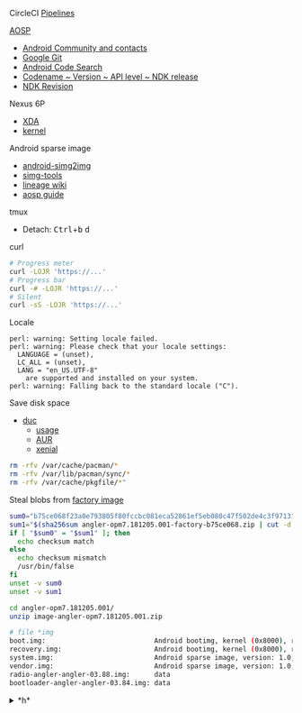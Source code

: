 
CircleCI [Pipelines](https://app.circleci.com/pipelines/github/Un1Gfn/lineage)

[AOSP](https://source.android.com/)
* [Android Community and contacts](https://source.android.com/setup/community.html)
* [Google Git](https://android.googlesource.com/)
* [Android Code Search](https://cs.android.com/)
* [Codename ~ Version ~ API level ~ NDK release](https://source.android.com/setup/start/build-numbers#platform-code-names-versions-api-levels-and-ndk-releases)
* [NDK Revision](https://developer.android.com/ndk/downloads/revision_history)

Nexus 6P
* [XDA](https://forum.xda-developers.com/nexus-6p)
* [kernel](https://forum.xda-developers.com/nexus-6p/help/how-to-make-angler-build-t3262968/page2)

Android sparse image
  * [android-simg2img](https://aur.archlinux.org/packages/android-simg2img/)
  * [simg-tools](https://aur.archlinux.org/packages/simg-tools/)
  * [lineage wiki](https://wiki.lineageos.org/extracting_blobs_from_zips.html)
  * [aosp guide](https://source.android.com/devices/bootloader/partitions-images)

tmux
* Detach: <kbd>Ctrl</kbd>+<kbd>b</kbd> <kbd>d</kbd>

curl
```bash
# Progress meter
curl -LOJR 'https://...'
# Progress bar
curl -# -LOJR 'https://...'
# Silent
curl -sS -LOJR 'https://...'
```

Locale
```
perl: warning: Setting locale failed.
perl: warning: Please check that your locale settings:
  LANGUAGE = (unset),
  LC_ALL = (unset),
  LANG = "en_US.UTF-8"
    are supported and installed on your system.
perl: warning: Falling back to the standard locale ("C").
```

Save disk space
* [duc](https://duc.zevv.nl/)
  * [usage](https://github.com/zevv/duc/blob/master/doc/duc.md)
  * [AUR](https://aur.archlinux.org/packages/duc/)
  * [xenial](https://packages.ubuntu.com/xenial/duc)
```bash
rm -rfv /var/cache/pacman/*
rm -rfv /var/lib/pacman/sync/*
rm -rfv /var/cache/pkgfile/*"
```

Steal blobs from [factory image](https://developers.google.com/android/images#bullhead)
```bash
sum0="b75ce068f23a0e793805f80fccbc081eca52861ef5eb080c47f502de4c3f9713"
sum1="$(sha256sum angler-opm7.181205.001-factory-b75ce068.zip | cut -d' ' -f1)"
if [ "$sum0" = "$sum1" ]; then
  echo checksum match
else
  echo checksum mismatch
  /usr/bin/false
fi
unset -v sum0
unset -v sum1

cd angler-opm7.181205.001/
unzip image-angler-opm7.181205.001.zip
```

```bash
# file *img
boot.img:                           Android bootimg, kernel (0x8000), ramdisk (0x2000000), page size: 4096, cmdline (androidboot.hardware=angler androidboot.console=ttyHSL0 msm_rtb.filter=0x37 ehci-hcd.park=3 lpm)
recovery.img:                       Android bootimg, kernel (0x8000), ramdisk (0x2000000), page size: 4096, cmdline (androidboot.hardware=angler androidboot.console=ttyHSL0 msm_rtb.filter=0x37 ehci-hcd.park=3 lpm)
system.img:                         Android sparse image, version: 1.0, Total of 786432 4096-byte output blocks in 3898 input chunks.
vendor.img:                         Android sparse image, version: 1.0, Total of 51200 4096-byte output blocks in 845 input chunks.
radio-angler-angler-03.88.img:      data
bootloader-angler-angler-03.84.img: data
```

<details><summary> *h* </summary>

LineageOS
* [the updater app stores zips in /data/lineageos_updates/](https://wiki.lineageos.org/faq.html#where-does-the-updater-app-store-the-downloaded-zip)
* [Build status](https://www.lineageoslog.com/build)

[Build LineageOS for angler](https://wiki.lineageos.org/devices/angler/build)
* angler tree
  * [device tree](https://github.com/LineageOS/android_device_huawei_angler)
  * [kernel](https://github.com/LineageOS/android_kernel_huawei_angler)

[Docker](https://www.docker.com/)
* Privileged is evil [<sup>O</sup>]() [<sup>O</sup>]() [<sup>O</sup>]() [<sup>O</sup>]() [<sup>O</sup>]()
* [Migration from docker to machine](https://circleci.com/docs/2.0/docker-to-machine/)
* [wikipedia](https://en.wikipedia.org/wiki/Docker_(software))
* [Travis guide](https://docs.travis-ci.com/user/docker/)
* [get into docker](https://stackoverflow.com/questions/30172605/how-do-i-get-into-a-docker-containers-shell)
* [SSH into docker](https://phase2.github.io/devtools/common-tasks/ssh-into-a-container/)
* CLI reference
  * [docker pull](https://docs.docker.com/engine/reference/commandline/pull/)
  * [docker run](https://docs.docker.com/engine/reference/commandline/run/)
  * [docker exec](https://docs.docker.com/engine/reference/commandline/exec/)

Check container capabilities
```bash
# https://stackoverflow.com/questions/46212787/how-to-correctly-report-available-ram-within-a-docker-container
cat /sys/fs/cgroup/memory/memory.limit_in_bytes
ls -Al /
df -h
```

</details>


